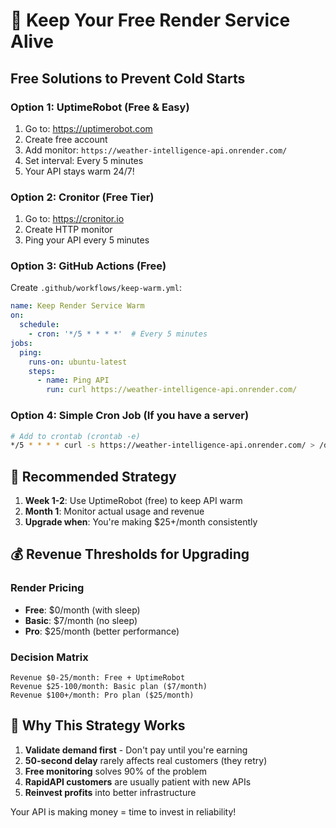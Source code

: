 # 🔄 Keep Your Free Render Service Alive

## Free Solutions to Prevent Cold Starts

### Option 1: UptimeRobot (Free & Easy)
1. Go to: https://uptimerobot.com
2. Create free account
3. Add monitor: `https://weather-intelligence-api.onrender.com/`
4. Set interval: Every 5 minutes
5. Your API stays warm 24/7!

### Option 2: Cronitor (Free Tier)
1. Go to: https://cronitor.io
2. Create HTTP monitor
3. Ping your API every 5 minutes

### Option 3: GitHub Actions (Free)
Create `.github/workflows/keep-warm.yml`:
```yaml
name: Keep Render Service Warm
on:
  schedule:
    - cron: '*/5 * * * *'  # Every 5 minutes
jobs:
  ping:
    runs-on: ubuntu-latest
    steps:
      - name: Ping API
        run: curl https://weather-intelligence-api.onrender.com/
```

### Option 4: Simple Cron Job (If you have a server)
```bash
# Add to crontab (crontab -e)
*/5 * * * * curl -s https://weather-intelligence-api.onrender.com/ > /dev/null
```

## 🎯 Recommended Strategy

1. **Week 1-2**: Use UptimeRobot (free) to keep API warm
2. **Month 1**: Monitor actual usage and revenue
3. **Upgrade when**: You're making $25+/month consistently

## 💰 Revenue Thresholds for Upgrading

### Render Pricing
- **Free**: $0/month (with sleep)
- **Basic**: $7/month (no sleep)
- **Pro**: $25/month (better performance)

### Decision Matrix
```
Revenue $0-25/month: Free + UptimeRobot
Revenue $25-100/month: Basic plan ($7/month)
Revenue $100+/month: Pro plan ($25/month)
```

## 🚀 Why This Strategy Works

1. **Validate demand first** - Don't pay until you're earning
2. **50-second delay** rarely affects real customers (they retry)
3. **Free monitoring** solves 90% of the problem
4. **RapidAPI customers** are usually patient with new APIs
5. **Reinvest profits** into better infrastructure

Your API is making money = time to invest in reliability!